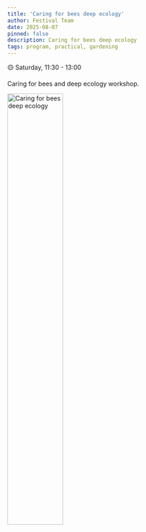 ```yaml
---
title: 'Caring for bees deep ecology'
author: Festival Team
date: 2025-08-07
pinned: false
description: Caring for bees deep ecology
tags: program, practical, gardening
---
```


<script>
    import Image from  '$lib/Image.svelte'
</script>

🟡 Saturday, 11:30 - 13:00

Caring for bees and deep ecology workshop.

<Image 
  src='program/practical-gardening/10-caring-for-bees-deep-ecology.png'
  caption='Caring for bees deep ecology'
  alt='Caring for bees deep ecology'
  width='50%'/> 